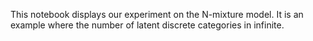 This notebook displays our experiment on the N-mixture model. 
It is an example where the number of latent discrete categories in infinite. 
